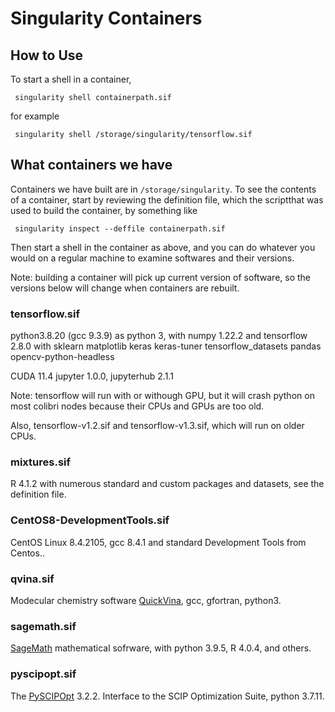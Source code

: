 # Singularity Containers

## How to Use

To start a shell in a container,

     singularity shell containerpath.sif

for example

     singularity shell /storage/singularity/tensorflow.sif

## What containers we have
Containers we have built are in `/storage/singularity`.
To see the contents of a container, start by reviewing the definition file, which the scriptthat was used to build the container, by something like

     singularity inspect --deffile containerpath.sif

Then start a shell in the container as above, and you can do whatever you would  on a regular machine to examine softwares and their versions.

Note: building a container will pick up current version of software, so the versions below will change when containers are rebuilt.
### tensorflow.sif

python3.8.20 (gcc 9.3.9) as python 3, with numpy 1.22.2 and tensorflow 2.8.0 with sklearn matplotlib keras keras-tuner tensorflow_datasets pandas opencv-python-headless

CUDA 11.4
jupyter 1.0.0, jupyterhub 2.1.1

Note: tensorflow will run with or withough GPU, but it will crash python on most colibri nodes because their CPUs and GPUs are too old.

Also, tensorflow-v1.2.sif and tensorflow-v1.3.sif, which will run on older CPUs.

### mixtures.sif

R 4.1.2 with numerous standard and custom packages and datasets, see the definition file.

### CentOS8-DevelopmentTools.sif

CentOS Linux 8.4.2105, gcc 8.4.1 and standard Development Tools from Centos..

### qvina.sif

Modecular chemistry software [QuickVina](https://github.com/QVina/qvina), gcc, gfortran, python3.

### sagemath.sif

[SageMath](https://www.sagemath.org) mathematical sofrware, with python 3.9.5, R 4.0.4, and others.

### pyscipopt.sif

The [PySCIPOpt](https://pypi.org/project/PySCIPOpt) 3.2.2. Interface to the SCIP Optimization Suite, python 3.7.11.





